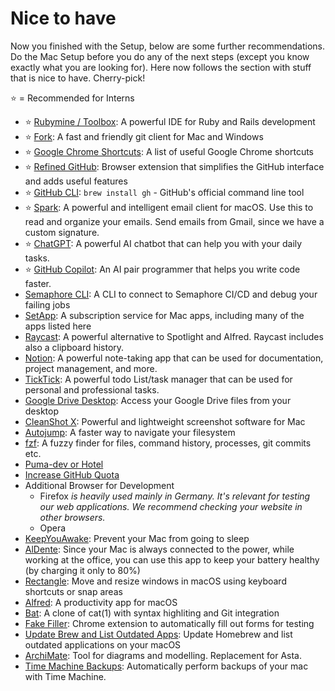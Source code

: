 # Nice to have

Now you finished with the Setup, below are some further recommendations. Do the Mac Setup before you do any of the next steps (except you know exactly what you are looking for). Here now follows the section with stuff that is nice to have. Cherry-pick!

⭐ = Recommended for Interns

- ⭐ [Rubymine / Toolbox](nice_to_have/rubymine.md): A powerful IDE for Ruby and Rails development
- ⭐ [Fork](https://git-fork.com/): A fast and friendly git client for Mac and Windows
- ⭐ [Google Chrome Shortcuts](nice_to_have/google_chrome_shortcuts.md): A list of useful Google Chrome shortcuts
- ⭐ [Refined GitHub](https://github.com/refined-github/refined-github): Browser extension that simplifies the GitHub interface and adds useful features
- ⭐ [GitHub CLI](https://cli.github.com/): `brew install gh` - GitHub's official command line tool
- ⭐ [Spark](https://sparkmailapp.com/): A powerful and intelligent email client for macOS. Use this to read and organize your emails. Send emails from Gmail, since we have a custom signature.
- ⭐ [ChatGPT](https://chat.openai.com/): A powerful AI chatbot that can help you with your daily tasks.
- ⭐ [GitHub Copilot](https://copilot.github.com/): An AI pair programmer that helps you write code faster.
- [Semaphore CLI](https://docs.semaphoreci.com/reference/semaphore-cli): A CLI to connect to Semaphore CI/CD and debug your failing jobs
- [SetApp](https://setapp.com/): A subscription service for Mac apps, including many of the apps listed here
- [Raycast](nice_to_have/raycast.md): A powerful alternative to Spotlight and Alfred. Raycast includes also a clipboard history.
- [Notion](https://www.notion.so/): A powerful note-taking app that can be used for documentation, project management, and more.
- [TickTick](https://ticktick.com/): A powerful todo List/task manager that can be used for personal and professional tasks.
- [Google Drive Desktop](https://www.google.com/drive/download/): Access your Google Drive files from your desktop
- [CleanShot X](https://cleanshot.com): Powerful and lightweight screenshot software for Mac
- [Autojump](nice_to_have/autojump.md): A faster way to navigate your filesystem
- [fzf](https://github.com/junegunn/fzf): A fuzzy finder for files, command history, processes, git commits etc.
- [Puma-dev or Hotel](nice_to_have/puma_or_hotel.md)
- [Increase GitHub Quota](nice_to_have/increase_github_quota.md)
- Additional Browser for Development
  - Firefox _is heavily used mainly in Germany. It's relevant for testing our web applications. We recommend checking your website in other browsers._
  - Opera
- [KeepYouAwake](https://github.com/newmarcel/KeepingYouAwake): Prevent your Mac from going to sleep
- [AlDente](https://apphousekitchen.com): Since your Mac is always connected to the power, while working at the office, you can use this app to keep your battery healthy (by charging it only to 80%)
- [Rectangle](https://rectangleapp.com/): Move and resize windows in macOS using keyboard shortcuts or snap areas
- [Alfred](https://www.alfredapp.com/): A productivity app for macOS
- [Bat](https://formulae.brew.sh/formula/bat): A clone of cat(1) with syntax highliting and Git integration
- [Fake Filler](https://fakefiller.com/): Chrome extension to automatically fill out forms for testing
- [Update Brew and List Outdated Apps](nice_to_have/update_script.md): Update Homebrew and list outdated applications on your macOS
- [ArchiMate](https://www.archimatetool.com/): Tool for diagrams and modelling. Replacement for Asta.
- [Time Machine Backups](nice_to_have/nas_backup.md): Automatically perform backups of your mac with Time Machine. 